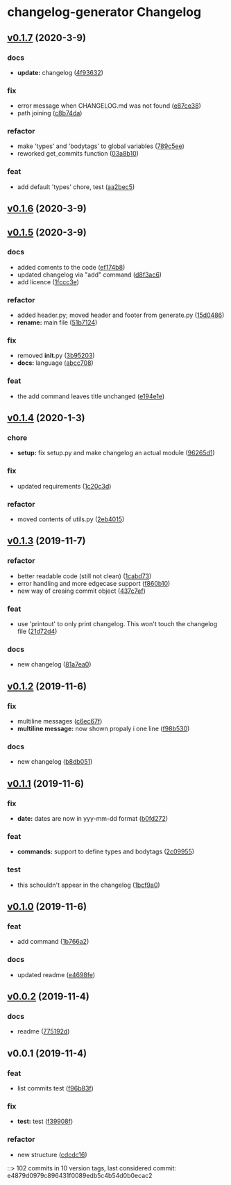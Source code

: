 # changelog-generator Changelog


## [v0.1.7](https://github.com/Lfd4/changelog-generator/compare/v0.1.6...v0.1.7) (2020-3-9)

### docs
* **update:** changelog ([4f93632](https://github.com/Lfd4/changelog-generator/commit/4f93632aef849536eaac5b72b48b37351e6d52a7))

### fix
* error message when CHANGELOG.md was not found ([e87ce38](https://github.com/Lfd4/changelog-generator/commit/e87ce38573bded0e6e15954a0ad3c58de2601a19))
* path joining ([c8b74da](https://github.com/Lfd4/changelog-generator/commit/c8b74da3bbb21f0c1b0edc5b83a2441ccf647664))

### refactor
* make 'types' and 'bodytags' to global variables ([789c5ee](https://github.com/Lfd4/changelog-generator/commit/789c5ee3148acb86759d75f46674c75e61a99884))
* reworked get_commits function ([03a8b10](https://github.com/Lfd4/changelog-generator/commit/03a8b105ee128b6a957ef70aacd93af21ee21505))

### feat
* add default 'types' chore, test ([aa2bec5](https://github.com/Lfd4/changelog-generator/commit/aa2bec5ecdba1aa0ff86c51e9f421a2f32d2ab7f))


## [v0.1.6](https://github.com/Lfd4/changelog-generator/compare/v0.1.5...v0.1.6) (2020-3-9)


## [v0.1.5](https://github.com/Lfd4/changelog-generator/compare/v0.1.4...v0.1.5) (2020-3-9)

### docs
* added coments to the code ([ef174b8](https://github.com/Lfd4/changelog-generator/commit/ef174b8b776a15f54eacf25d68347fc696ef0717))
* updated changelog via "add" command ([d8f3ac6](https://github.com/Lfd4/changelog-generator/commit/d8f3ac685863ac97a62bd76387eba81c3213be7d))
* add licence ([1fccc3e](https://github.com/Lfd4/changelog-generator/commit/1fccc3e1ad0861ee14ce47fe810d780a9e7bc6ba))

### refactor
* added header.py; moved header and footer from generate.py ([15d0486](https://github.com/Lfd4/changelog-generator/commit/15d0486a8c7f116f7e8a36ba51e5af990dd4d462))
* **rename:** main file ([51b7124](https://github.com/Lfd4/changelog-generator/commit/51b7124e579b9d53bb7f2fa17ace388d6edeec21))

### fix
* removed __init__.py ([3b95203](https://github.com/Lfd4/changelog-generator/commit/3b95203cdaabba9a836500821c9627fc0ea76058))
* **docs:** language ([abcc708](https://github.com/Lfd4/changelog-generator/commit/abcc708337590add73b734a7bfc6960a1905e18b))

### feat
* the add command leaves title unchanged ([e194e1e](https://github.com/Lfd4/changelog-generator/commit/e194e1ea95e3818da4ae2b383a2ec75e463cb385))


## [v0.1.4](https://github.com/Lfd4/changelog-generator/compare/v0.1.3...v0.1.4) (2020-1-3)

### chore
* **setup:** fix setup.py and make changelog an actual module ([96265d1](https://github.com/Lfd4/changelog-generator/commit/96265d1f9cc14b04db9a0af3a7e09ef3f194af31))

### fix
* updated requirements ([1c20c3d](https://github.com/Lfd4/changelog-generator/commit/1c20c3d6f5daecbfaaeece77764fcaff1efd998f))

### refactor
* moved contents of utils.py ([2eb4015](https://github.com/Lfd4/changelog-generator/commit/2eb401560c8d1de74f1ca5fec61d0ffd6c4c6dae))


## [v0.1.3](https://github.com/Lfd4/changelog-generator/compare/v0.1.2...v0.1.3) (2019-11-7)

### refactor
* better readable code (still not clean) ([1cabd73](https://github.com/Lfd4/changelog-generator/commit/1cabd73f537e1e86a33cd49e3aff5fee8b81b30d))
* error handling and more edgecase support ([f860b10](https://github.com/Lfd4/changelog-generator/commit/f860b106bdd4de10548e36e6af2ecd370a8a0cc4))
* new way of creaing commit object ([437c7ef](https://github.com/Lfd4/changelog-generator/commit/437c7efc3785871c5099c4f0b84e3456b5b99015))

### feat
* use 'printout' to only print changelog. This won't touch the changelog file ([21d72d4](https://github.com/Lfd4/changelog-generator/commit/21d72d46f16ca8e03451f8c2a321c6fac21b38aa))

### docs
* new changelog ([81a7ea0](https://github.com/Lfd4/changelog-generator/commit/81a7ea093a69d3ed61c6340ecabf7c43b657850c))


## [v0.1.2](https://github.com/Lfd4/changelog-generator/compare/v0.1.1...v0.1.2) (2019-11-6)

### fix
* multiline messages ([c6ec67f](https://github.com/Lfd4/changelog-generator/commit/c6ec67f4ddebbe358a1455f4f2540901f52f2c07))
* **multiline message:** now shown propaly i one line ([f98b530](https://github.com/Lfd4/changelog-generator/commit/f98b53054117d6e819e0717b18e9b90790be6264))

### docs
* new changelog ([b8db051](https://github.com/Lfd4/changelog-generator/commit/b8db051ac908678dc1fb908e13766463b28798ef))


## [v0.1.1](https://github.com/Lfd4/changelog-generator/compare/v0.1.0...v0.1.1) (2019-11-6)

### fix
* **date:** dates are now in yyy-mm-dd format ([b0fd272](https://github.com/Lfd4/changelog-generator/commit/b0fd272b2ee87c9081971a7d0c9ae7eb8ae02f28))

### feat
* **commands:** support to define types and bodytags ([2c09955](https://github.com/Lfd4/changelog-generator/commit/2c09955bd34c72ef42b87b59022ef89d6575b09c))

### test
* this schouldn't appear in the changelog ([1bcf9a0](https://github.com/Lfd4/changelog-generator/commit/1bcf9a04a15644f3ce8493ef9fa320637b61f795))


## [v0.1.0](https://github.com/Lfd4/changelog-generator/compare/v0.0.2...v0.1.0) (2019-11-6)

### feat
* add command ([1b766a2](https://github.com/Lfd4/changelog-generator/commit/1b766a23f5c4934d70c69cc032fbd8fb7804a1ed))

### docs
* updated readme ([e4698fe](https://github.com/Lfd4/changelog-generator/commit/e4698fe913a1124cabfa11db9cac59926bbcb20c))


## [v0.0.2](https://github.com/Lfd4/changelog-generator/compare/v0.0.1...v0.0.2) (2019-11-4)

### docs
* readme ([775192d](https://github.com/Lfd4/changelog-generator/commit/775192dc02f2bd3843488a382552cef2df73c5fc))


## v0.0.1 (2019-11-4)

### feat
* list commits test ([f96b83f](https://github.com/Lfd4/changelog-generator/commit/f96b83f91e96f1b3769eb2ea0d7663bdc0c2be5c))

### fix
* **test:** test ([f39908f](https://github.com/Lfd4/changelog-generator/commit/f39908f069326a1ddd80ebfea0b1b07fc120b3c6))

### refactor
* new structure ([cdcdc16](https://github.com/Lfd4/changelog-generator/commit/cdcdc169f926fd8a2490ba2c8f0380453bda8fa1))


::> 102 commits in 10 version tags, last considered commit: e4879d0979c896431f0089edb5c4b54d0b0ecac2
